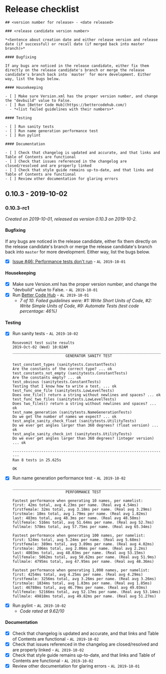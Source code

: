 # Release checklist

````text
## <version number for release> - <date released>

### <release candidate version number>

*<Sentence about creation date and either release version and release date (if successful) or recall date (if merged back into master branch)>*

#### Bugfixing

If any bugs are noticed in the release candidate, either fix them directly on the release candidate's branch or merge the release candidate's branch back into `master` for more development. Either way, list the bugs below.

#### Housekeeping

- [ ] Make sure Version.xml has the proper version number, and change the "devbuild" value to False.
- [ ] Run [Better Code Hub](https://bettercodehub.com/)
  - *<list failed guidelines with their numbers>*

#### Testing

- [ ] Run sanity tests
- [ ] Run name generation performance test
- [ ] Run pylint

#### Documentation

- [ ] Check that changelog is updated and accurate, and that links and Table of Contents are functional
- [ ] Check that issues referenced in the changelog are closed/resolved and are properly linked
- [ ] Check that style guide remains up-to-date, and that links and Table of Contents are functional
- [ ] Review other documentation for glaring errors
````

## 0.10.3 - 2019-10-02

### 0.10.3-rc1

*Created on 2019-10-01, released as version 0.10.3 on 2019-10-2.*

#### Bugfixing

If any bugs are noticed in the release candidate, either fix them directly on the release candidate's branch or merge the release candidate's branch back into `master` for more development. Either way, list the bugs below.

- [x] [Issue #46: Performance tests don't run](https://github.com/AlexLemna/rosevomit/issues/46) - `AL 2019-10-01`

#### Housekeeping

- [x] Make sure Version.xml has the proper version number, and change the "devbuild" value to False. - `AL 2019-10-01`
- [x] Run [Better Code Hub](https://bettercodehub.com/) - `AL 2019-10-01`
  - *7 of 10. Failed guidelines were: #1: Write Short Units of Code, #2: Write Simple Units of Code, #9: Automate Tests (test code percentage: 46%)*

#### Testing

- [x] Run sanity tests - `AL 2019-10-02`
    ````text
    Rosevomit test suite results
    2019-Oct-02 (Wed) 10:02AM
    ______________________________________________________________________
                            GENERATOR SANITY TEST

    test_constant_types (sanitytests.ConstantTests)
    Are the constants of the correct type? ... ok
    test_constants_not_empty (sanitytests.ConstantTests)
    Are the constants empty? ... ok
    test_obvious (sanitytests.ConstantTests)
    Testing that I know how to write a test. ... ok
    test_func_one_file (sanitytests.LowLevelTests)
    Does one_file() return a string without newlines and spaces? ... ok
    test_func_two_files (sanitytests.LowLevelTests)
    Does two_files() return a string without newlines and spaces? ... ok
    test_name_generation (sanitytests.NameGenerationTests)
    Do we get the number of names we expect? ... ok
    test_angle_sanity_check_float (sanitytests.UtilityTests)
    Do we ever get angles larger than 360 degrees? (float version) ... ok
    test_angle_sanity_check_int (sanitytests.UtilityTests)
    Do we ever get angles larger than 360 degrees? (integer version) ... ok

    ----------------------------------------------------------------------
    Ran 8 tests in 25.625s

    OK
    ````
- [x] Run name generation performance test - `AL 2019-10-02`
    ````text
    ______________________________________________________________________
                            PERFORMANCE TEST

    Fastest performance when generating 10 names, per namelist:
    first: 42ms total, avg 4.23ms per name. (Real avg 4.54ms)
    firstfemale: 32ms total, avg 3.18ms per name. (Real avg 3.29ms)
    firstmale: 18ms total, avg 1.79ms per name. (Real avg 1.82ms)
    last: 483ms total, avg 48.3ms per name. (Real avg 48.58ms)
    fullfemale: 516ms total, avg 51.64ms per name. (Real avg 52.7ms)
    fullmale: 578ms total, avg 57.75ms per name. (Real avg 65.34ms)

    Fastest performance when generating 100 names, per namelist:
    first: 524ms total, avg 5.24ms per name. (Real avg 5.68ms)
    firstfemale: 389ms total, avg 3.89ms per name. (Real avg 4.02ms)
    firstmale: 206ms total, avg 2.06ms per name. (Real avg 2.2ms)
    last: 4803ms total, avg 48.03ms per name. (Real avg 53.15ms)
    fullfemale: 5062ms total, avg 50.62ms per name. (Real avg 51.9ms)
    fullmale: 4795ms total, avg 47.95ms per name. (Real avg 48.36ms)

    Fastest performance when generating 1,000 names, per namelist:
    first: 4254ms total, avg 4.25ms per name. (Real avg 4.29ms)
    firstfemale: 3256ms total, avg 3.26ms per name. (Real avg 3.26ms)
    firstmale: 1834ms total, avg 1.83ms per name. (Real avg 1.85ms)
    last: 46788ms total, avg 46.79ms per name. (Real avg 49.03ms)
    fullfemale: 52166ms total, avg 52.17ms per name. (Real avg 53.14ms)
    fullmale: 49818ms total, avg 49.82ms per name. (Real avg 51.27ms)
    ````
- [x] Run pylint - `AL 2019-10-02`
  - *Code rated at 9.62/10*

#### Documentation

- [x] Check that changelog is updated and accurate, and that links and Table of Contents are functional - `AL 2019-10-02`
- [x] Check that issues referenced in the changelog are closed/resolved and are properly linked - `AL 2019-10-02`
- [x] Check that style guide remains up-to-date, and that links and Table of Contents are functional - `AL 2019-10-02`
- [x] Review other documentation for glaring errors - `AL 2019-10-01`

